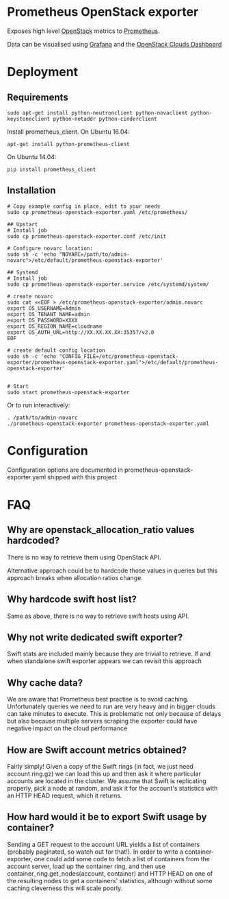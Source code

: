 # Prometheus OpenStack exporter

Exposes high level [OpenStack](http://www.openstack.org/) metrics to [Prometheus](https://prometheus.io/).

Data can be visualised using [Grafana](https://grafana.com/) and the [OpenStack Clouds Dashboard](https://grafana.com/dashboards/7924)

# Deployment

## Requirements

```
sudo apt-get install python-neutronclient python-novaclient python-keystoneclient python-netaddr python-cinderclient
```

Install prometheus_client. On Ubuntu 16.04:
```
apt-get install python-prometheus-client
```

On Ubuntu 14.04:
```
pip install prometheus_client
```

## Installation

```
# Copy example config in place, edit to your needs
sudo cp prometheus-openstack-exporter.yaml /etc/prometheus/

## Upstart
# Install job
sudo cp prometheus-openstack-exporter.conf /etc/init

# Configure novarc location:
sudo sh -c 'echo "NOVARC=/path/to/admin-novarc">/etc/default/prometheus-openstack-exporter'

## Systemd
# Install job
sudo cp prometheus-openstack-exporter.service /etc/systemd/system/

# create novarc
sudo cat <<EOF > /etc/prometheus-openstack-exporter/admin.novarc
export OS_USERNAME=Admin
export OS_TENANT_NAME=admin
export OS_PASSWORD=XXXX
export OS_REGION_NAME=cloudname
export OS_AUTH_URL=http://XX.XX.XX.XX:35357/v2.0
EOF

# create default config location
sudo sh -c 'echo "CONFIG_FILE=/etc/prometheus-openstack-exporter/prometheus-openstack-exporter.yaml">/etc/default/prometheus-openstack-exporter'


# Start
sudo start prometheus-openstack-exporter
```

Or to run interactively:

```
. /path/to/admin-novarc
./prometheus-openstack-exporter prometheus-openstack-exporter.yaml

```

# Configuration

Configuration options are documented in prometheus-openstack-exporter.yaml shipped with this project

# FAQ

## Why are openstack_allocation_ratio values hardcoded?

There is no way to retrieve them using OpenStack API.

Alternative approach could be to hardcode those values in queries but this approach breaks when allocation ratios change.

## Why hardcode swift host list?

Same as above, there is no way to retrieve swift hosts using API.

## Why not write dedicated swift exporter?

Swift stats are included mainly because they are trivial to retrieve. If and when standalone swift exporter appears we can revisit this approach

## Why cache data?

We are aware that Prometheus best practise is to avoid caching. Unfortunately queries we need to run are very heavy and in bigger clouds can take minutes to execute. This is problematic not only because of delays but also because multiple servers scraping the exporter could have negative impact on the cloud performance

## How are Swift account metrics obtained?

Fairly simply!  Given a copy of the Swift rings (in fact, we just need
account.ring.gz) we can load this up and then ask it where particular
accounts are located in the cluster.  We assume that Swift is
replicating properly, pick a node at random, and ask it for the
account's statistics with an HTTP HEAD request, which it returns.

## How hard would it be to export Swift usage by container?

Sending a GET request to the account URL yields a list of containers
(probably paginated, so watch out for that!).  In order to write a
container-exporter, one could add some code to fetch a list of
containers from the account server, load up the container ring, and
then use container_ring.get_nodes(account, container) and HTTP HEAD on
one of the resulting nodes to get a containers' statistics, although
without some caching cleverness this will scale poorly.

